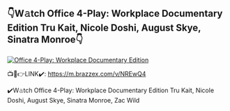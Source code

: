 ## 👇W𝚊tch Office 4-Play: Workplace Documentary Edition Tru Kait, Nicole Doshi, August Skye, Sinatra Monroe👇
<a href="https://m.brazzex.com/watch/brazzers-office-4-play-workplace-documentary-edition_yxPWUmUt9uP28aL.html">
    <img alt="Office 4-Play: Workplace Documentary Edition" title="Office 4-Play: Workplace Documentary Edition Tru Kait, Nicole Doshi, August Skye, Sinatra Monroe" src="https://i.imgur.com/1nEUzYz.jpeg" width="">
  </a>

📺📱👉LINK✔️: https://m.brazzex.com/v/NREwQ4

✔️W𝚊tch Office 4-Play: Workplace Documentary Edition Tru Kait, Nicole Doshi, August Skye, Sinatra Monroe, Zac Wild
